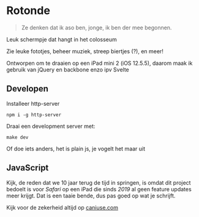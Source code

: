 # Rotonde

> Ze denken dat ik aso ben, jonge, ik ben der mee begonnen.

Leuk schermpje dat hangt in het colosseum

Zie leuke fototjes, beheer muziek, streep biertjes (?), en meer!

Ontworpen om te draaien op een iPad mini 2 (iOS 12.5.5), daarom maak ik gebruik van jQuery en backbone enzo ipv Svelte

## Developen

Installeer http-server

```console
npm i -g http-server
```

Draai een development server met:

```console
make dev
```

Of doe iets anders, het is plain js, je vogelt het maar uit

## JavaScript

Kijk, de reden dat we 10 jaar terug de tijd in springen, is omdat dit project bedoelt is voor _Safari_ op een iPad die sinds _2019_ al geen feature updates meer krijgt. Dat is een taaie bende, dus pas goed op wat je schrijft.

Kijk voor de zekerheid altijd op [caniuse.com](https://caniuse.com/)
